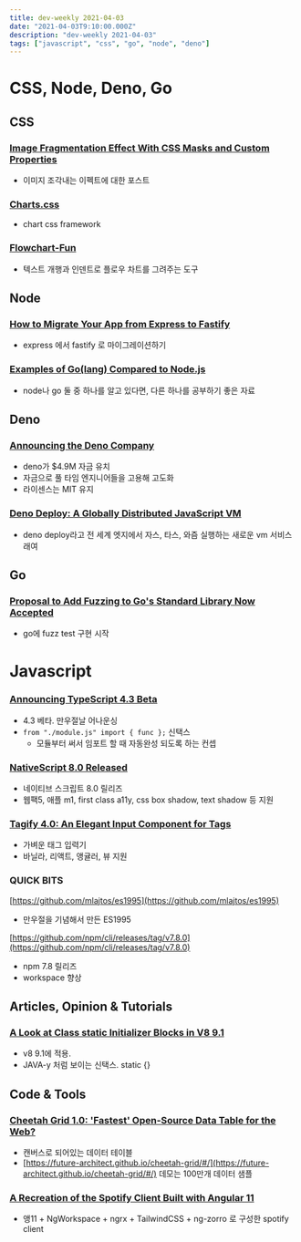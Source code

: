 ```yaml
---
title: dev-weekly 2021-04-03
date: "2021-04-03T9:10:00.000Z"
description: "dev-weekly 2021-04-03"
tags: ["javascript", "css", "go", "node", "deno"]
---
```


# CSS, Node, Deno, Go

## CSS

### [Image Fragmentation Effect With CSS Masks and Custom Properties](https://css-tricks.com/image-fragmentation-effect-with-css-masks-and-custom-properties)

- 이미지 조각내는 이펙트에 대한 포스트

### [Charts.css](https://chartscss.org/)

- chart css framework

### [Flowchart-Fun](https://flowchart.fun/)

- 텍스트 개행과 인덴트로 플로우 차트를 그려주는 도구

## Node

### [How to Migrate Your App from Express to Fastify](https://www.sitepoint.com/express-to-fastify-migrate/)

- express 에서 fastify 로 마이그레이션하기

### [Examples of Go(lang) Compared to Node.js](https://github.com/miguelmota/golang-for-nodejs-developers)

- node나 go 둘 중 하나를 알고 있다면, 다른 하나를 공부하기 좋은 자료

## Deno

### [Announcing the Deno Company](https://deno.com/blog/the-deno-company)

- deno가 $4.9M 자금 유치
- 자금으로 풀 타임 엔지니어들을 고용해 고도화
- 라이센스는 MIT 유지

### [Deno Deploy: A Globally Distributed JavaScript VM](https://deno.com/deploy)

- deno deploy라고 전 세계 엣지에서 자스, 타스, 와즘 실행하는 새로운 vm 서비스래여

## Go

### [Proposal to Add Fuzzing to Go's Standard Library Now Accepted](https://github.com/golang/go/issues/44551#issuecomment-811607377)

- go에 fuzz test 구현 시작

# Javascript

### [Announcing TypeScript 4.3 Beta](https://devblogs.microsoft.com/typescript/announcing-typescript-4-3-beta/)

- 4.3 베타. 만우절날 어나운싱
- `from "./module.js" import { func };` 신택스
    - 모듈부터 써서 임포트 할 때 자동완성 되도록 하는 컨셉

### [NativeScript 8.0 Released](https://blog.nativescript.org/nativescript-8-announcement/)

- 네이티브 스크립트 8.0 릴리즈
- 웹팩5, 애플 m1, first class a11y, css box shadow, text shadow 등 지원

### [Tagify 4.0: An Elegant Input Component for Tags](https://github.com/yairEO/tagify)

- 가벼운 태그 입력기
- 바닐라, 리액트, 앵귤러, 뷰 지원

### QUICK BITS

[https://github.com/mlajtos/es1995](https://github.com/mlajtos/es1995)

- 만우절을 기념해서 만든 ES1995

[https://github.com/npm/cli/releases/tag/v7.8.0](https://github.com/npm/cli/releases/tag/v7.8.0)

- npm 7.8 릴리즈
- workspace 향상

## Articles, Opinion & Tutorials

### [A Look at Class static Initializer Blocks in V8 9.1]()

- v8 9.1에 적용.
- JAVA-y 처럼 보이는 신택스. static {}

## Code & Tools

### [Cheetah Grid 1.0: 'Fastest' Open-Source Data Table for the Web?](https://github.com/future-architect/cheetah-grid)

- 캔버스로 되어있는 데이터 테이블
- [https://future-architect.github.io/cheetah-grid/#/](https://future-architect.github.io/cheetah-grid/#/) 데모는 100만개 데이터 샘플

### [A Recreation of the Spotify Client Built with Angular 11](https://github.com/trungk18/angular-spotify)

- 앵11 + NgWorkspace + ngrx + TailwindCSS + ng-zorro 로 구성한 spotify client